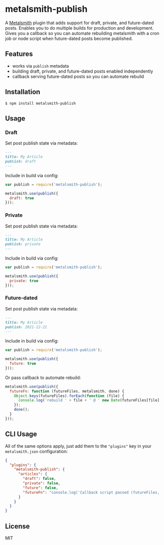 # metalsmith-publish

A [Metalsmith](https://github.com/segmentio/metalsmith) plugin that adds support for draft, private, and future-dated posts. Enables you to do multiple builds for production and development. Gives you a callback so you can automate rebuilding metalsmith with a cron job or node script when future-dated posts become published.

## Features

  - works via `publish` metadata
  - building draft, private, and future-dated posts enabled independently
  - callback serving future-dated posts so you can automate rebuild

## Installation

    $ npm install metalsmith-publish

## Usage

### Draft

Set post publish state via metadata:

```markdown
---
title: My Article
publish: draft
---
```

Include in build via config:

```js
var publish = require('metalsmith-publish');

metalsmith.use(publish({
  draft: true
}));
```

### Private

Set post publish state via metadata:

```markdown
---
title: My Article
publish: private
---
```

Include in build via config:

```js
var publish = require('metalsmith-publish');

metalsmith.use(publish({
  private: true
}));
```

### Future-dated

Set post publish state via metadata:

```markdown
---
title: My Article
publish: 2021-12-21
---
```

Include in build via config:

```js
var publish = require('metalsmith-publish');

metalsmith.use(publish({
  future: true
}));
```

Or pass callback to automate rebuild:

```js
metalsmith.use(publish({
  futureFn: function (futureFiles, metalsmith, done) {
    Object.keys(futureFiles).forEach(function (file) {
      console.log('rebuild ' + file + ' @ ' new Date(futureFiles[file].publish).toTime());
    });
    done();
  }
}));
```

## CLI Usage

All of the same options apply, just add them to the `"plugins"` key in your `metalsmith.json` configuration:

```json
{
  "plugins": {
    "metalsmith-publish": {
      "articles": {
        "draft": false,
        "private": false,
        "future": false,
        "futureFn": "console.log('Callback script passed (futureFiles, metalsmith, done). E.g. futureFiles = ' + Object.keys(futureFiles).join(', ')); done();"
      }
    }
  }
}
```

## License

  MIT
